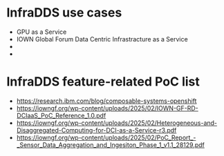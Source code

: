 # InfraDDS use cases

- GPU as a Service
- IOWN Global Forum Data Centric Infrastracture as a Service
- 
- 

# InfraDDS feature-related PoC list

- https://research.ibm.com/blog/composable-systems-openshift
- https://iowngf.org/wp-content/uploads/2025/02/IOWN-GF-RD-DCIaaS_PoC_Reference_1.0.pdf
- https://iowngf.org/wp-content/uploads/2025/02/Heterogeneous-and-Disaggregated-Computing-for-DCI-as-a-Service-r3.pdf
- https://iowngf.org/wp-content/uploads/2025/02/PoC_Report_-_Sensor_Data_Aggregation_and_Ingesiton_Phase_1_v1.1_28129.pdf
